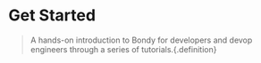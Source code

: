 # Get Started
> A hands-on introduction to Bondy for developers and devop engineers through a series of tutorials.{.definition}